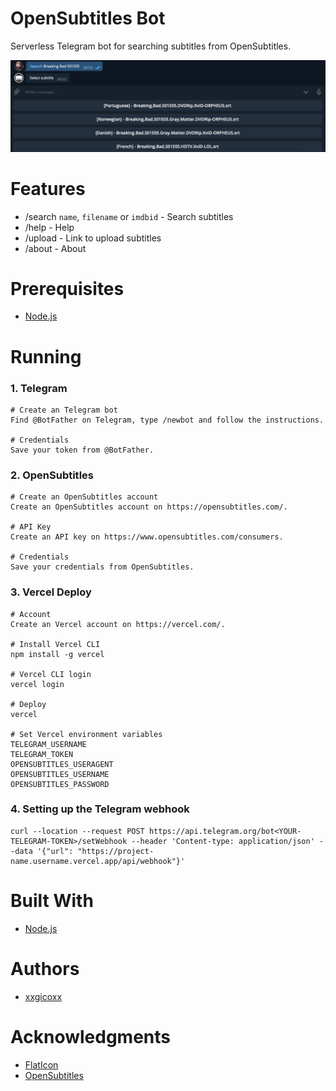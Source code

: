 # OpenSubtitles Bot
Serverless Telegram bot for searching subtitles from OpenSubtitles.

<p align="center">
  <img src="assets/imgs/opensubtitlesbot.png">
</p>

# Features
* /search `name`, `filename` or `imdbid` - Search subtitles
* /help - Help
* /upload - Link to upload subtitles
* /about - About

# Prerequisites
* [Node.js](https://nodejs.org/en/)

# Running
### 1. Telegram
````
# Create an Telegram bot
Find @BotFather on Telegram, type /newbot and follow the instructions.

# Credentials
Save your token from @BotFather.
````

### 2. OpenSubtitles
````
# Create an OpenSubtitles account
Create an OpenSubtitles account on https://opensubtitles.com/.

# API Key
Create an API key on https://www.opensubtitles.com/consumers.

# Credentials
Save your credentials from OpenSubtitles.
````

### 3. Vercel Deploy
````
# Account
Create an Vercel account on https://vercel.com/.

# Install Vercel CLI
npm install -g vercel

# Vercel CLI login
vercel login

# Deploy
vercel

# Set Vercel environment variables
TELEGRAM_USERNAME
TELEGRAM_TOKEN
OPENSUBTITLES_USERAGENT
OPENSUBTITLES_USERNAME
OPENSUBTITLES_PASSWORD
````

### 4. Setting up the Telegram webhook
````
curl --location --request POST https://api.telegram.org/bot<YOUR-TELEGRAM-TOKEN>/setWebhook --header 'Content-type: application/json' --data '{"url": "https://project-name.username.vercel.app/api/webhook"}'
````

# Built With
* [Node.js](https://nodejs.org/en/)

# Authors
* [xxgicoxx](https://github.com/xxgicoxx/)

# Acknowledgments
* [FlatIcon](https://www.flaticon.com/)
* [OpenSubtitles](https://www.opensubtitles.org/)